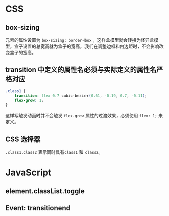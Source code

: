 # CSS
## box-sizing

元素的属性设置为 ``box-sizing: border-box`` ，这样盒模型就会转换为怪异盒模型，盒子设置的总宽高就为盒子的宽高，我们在调整边框和内边距时，不会影响改变盒子的宽高。

## transition 中定义的属性名必须与实际定义的属性名严格对应
```CSS
.class1 {
    transition: flex 0.7 cubic-bezier(0.61, -0.19, 0.7, -0.11);
    flex-grow: 1;
}
```
这样写触发动画时并不会触发 ``flex-grow`` 属性的过渡效果，必须使用 ``flex: 1;`` 来定义。

## CSS 选择器
``.class1.class2`` 表示同时具有``class1`` 和 ``class2``。

# JavaScript
## element.classList.toggle
## Event: transitionend 